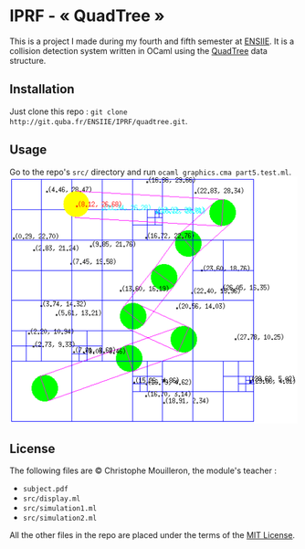 # IPRF - « QuadTree »

This is a project I made during my fourth and fifth semester at [ENSIIE](http://www.ensiie.fr). It is a collision detection system written in OCaml using the 
[QuadTree](http://wikipedia.org/wiki/Quadtree) data structure.

## Installation
Just clone this repo : `git clone http://git.quba.fr/ENSIIE/IPRF/quadtree.git`.

## Usage
Go to the repo's `src/` directory and run `ocaml graphics.cma part5.test.ml`.  
![Screenshot](images/q23bonus.png)

## License
The following files are © Christophe Mouilleron, the module's teacher :  
- `subject.pdf`  
- `src/display.ml`  
- `src/simulation1.ml`  
- `src/simulation2.ml`  

All the other files in the repo are placed under the terms of the [MIT License](LICENSE).
